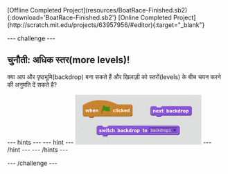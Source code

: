 <div class="p-hero-buttons">
 [Offline Completed Project](resources/BoatRace-Finished.sb2){:download='BoatRace-Finished.sb2'}
 [Online Completed Project](http://scratch.mit.edu/projects/63957956/#editor){:target="_blank"}
</div>

\--- challenge \---

## चुनौती: अधिक स्तर(more levels)!

क्या आप और पृष्ठभूमि(backdrop) बना सकते हैं और खिलाड़ी को स्तरों(levels) के बीच चयन करने की अनुमति दें सकते है?

\--- hints \--- \--- hint \--- ![screenshot](images/boat-levels-blocks.png) \--- /hint \--- \--- /hints \---

\--- /challenge \---